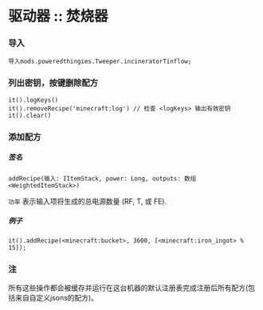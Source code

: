 # 驱动器 :: 焚烧器

### 导入

```zenscript
导入mods.poweredthingies.Tweeper.incineratorTinflow;
```

### 列出密钥，按键删除配方

```zenscript
it().logKeys()
it().removeRecipe('minecraft:log') // 检查 <logKeys> 输出有效密钥
it().clear()
```

### 添加配方

##### 签名

```zenscript
addRecipe(输入: IItemStack, power: Long, outputs: 数组<WeightedItemStack>)
```

`功率` 表示输入项将生成的总电源数量 (RF, T, 或 FE).

##### 例子

```zenscript
it().addRecipe(<minecraft:bucket>, 3600, [<minecraft:iron_ingot> % 15]);
```

### 注

所有这些操作都会被缓存并运行在这台机器的默认注册表完成注册后所有配方(包括来自自定义jsons的配方)。